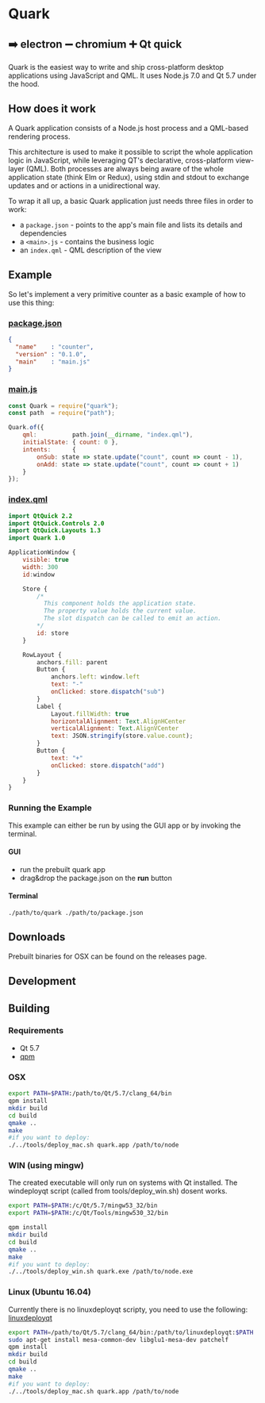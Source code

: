 # Quark
## :arrow_right: electron :heavy_minus_sign: chromium :heavy_plus_sign: Qt quick

Quark is the easiest way to write and ship cross-platform desktop applications using JavaScript and QML. It uses Node.js 7.0 and Qt 5.7 under the hood.

## How does it work
A Quark application consists of a Node.js host process and a QML-based rendering process.

This architecture is used to make it possible to script the whole application logic in JavaScript, while leveraging QT's declarative, cross-platform view-layer (QML).
Both processes are always being aware of the whole application state (think Elm or Redux), using stdin and stdout to exchange updates and or actions in a unidirectional way.

To wrap it all up, a basic Quark application just needs three files in order to work:


- a `package.json` - points to the app's main file and lists its details and dependencies
- a `<main>.js` - contains the business logic
- an `index.qml` - QML description of the view

## Example
So let's implement a very primitive counter as a basic example of how to use this thing:

### [package.json](https://github.com/freemountain/quark/blob/master/apps/counter/package.json)
```json
{
  "name"    : "counter",
  "version" : "0.1.0",
  "main"    : "main.js"
}
```

### [main.js](https://github.com/freemountain/quark/blob/master/apps/counter/main.js)
```js
const Quark = require("quark");
const path  = require("path");

Quark.of({
    qml:          path.join(__dirname, "index.qml"),
    initialState: { count: 0 },
    intents:      {
        onSub: state => state.update("count", count => count - 1),
        onAdd: state => state.update("count", count => count + 1)
    }
});
```

### [index.qml](https://github.com/freemountain/quark/blob/master/apps/counter/index.qml)
```qml
import QtQuick 2.2
import QtQuick.Controls 2.0
import QtQuick.Layouts 1.3
import Quark 1.0

ApplicationWindow {
    visible: true
    width: 300
    id:window

    Store {
        /*
          This component holds the application state.
          The property value holds the current value.
          The slot dispatch can be called to emit an action.
        */
        id: store
    }

    RowLayout {
        anchors.fill: parent
        Button {
            anchors.left: window.left
            text: "-"
            onClicked: store.dispatch("sub")
        }
        Label {
            Layout.fillWidth: true
            horizontalAlignment: Text.AlignHCenter
            verticalAlignment: Text.AlignVCenter
            text: JSON.stringify(store.value.count);
        }
        Button {
            text: "+"
            onClicked: store.dispatch("add")
        }
    }
}
```
### Running the Example

This example can either be run by using the GUI app or by invoking the terminal.

#### GUI
- run the prebuilt quark app
- drag&drop the package.json on the __run__ button

#### Terminal
```
./path/to/quark ./path/to/package.json
```

## Downloads
Prebuilt binaries for OSX can be found on the releases page.

## Development
## Building
### Requirements
- Qt 5.7
- [qpm](https://github.com/Cutehacks/qpm)

### OSX
```bash
export PATH=$PATH:/path/to/Qt/5.7/clang_64/bin
qpm install
mkdir build
cd build
qmake ..
make
#if you want to deploy:
./../tools/deploy_mac.sh quark.app /path/to/node
```

### WIN (using mingw)
The created executable will only run on systems with Qt installed. The windeployqt script (called from tools/deploy_win.sh) dosent works.

```bash
export PATH=$PATH:/c/Qt/5.7/mingw53_32/bin
export PATH=$PATH:/c/Qt/Tools/mingw530_32/bin

qpm install
mkdir build
cd build
qmake ..
make
#if you want to deploy:
./../tools/deploy_win.sh quark.exe /path/to/node.exe
```

### Linux (Ubuntu 16.04)
Currently there is no linuxdeployqt scripty, you need to use the following: [linuxdeployqt](https://github.com/probonopd/linuxdeployqt)
```bash
export PATH=/path/to/Qt/5.7/clang_64/bin:/path/to/linuxdeployqt:$PATH
sudo apt-get install mesa-common-dev libglu1-mesa-dev patchelf
qpm install
mkdir build
cd build
qmake ..
make
#if you want to deploy:
./../tools/deploy_mac.sh quark.app /path/to/node
```
